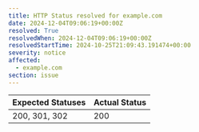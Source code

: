 ```yaml
---
title: HTTP Status resolved for example.com
date: 2024-12-04T09:06:19+00:00Z
resolved: True
resolvedWhen: 2024-12-04T09:06:19+00:00Z
resolvedStartTime: 2024-10-25T21:09:43.191474+00:00
severity: notice
affected:
  - example.com
section: issue
---
```


| Expected Statuses | Actual Status  |
|-------------------|----------------|
| 200, 301, 302 | 200 |
